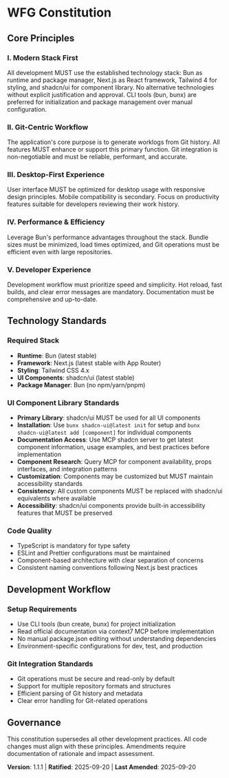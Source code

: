<!--
Sync Impact Report:
- Version change: 1.1.0 → 1.1.1
- Modified sections: UI Component Library Standards (added MCP guidance)
- Added guidance: Use MCP shadcn server for latest component information
- Technology stack: Bun + Next.js + Tailwind 4 + shadcn/ui (unchanged)
- Templates requiring updates: ✅ No template changes required
- Follow-up TODOs: None
-->

# WFG Constitution

## Core Principles

### I. Modern Stack First

All development MUST use the established technology stack: Bun as runtime and package manager, Next.js as React framework, Tailwind 4 for styling, and shadcn/ui for component library. No alternative technologies without explicit justification and approval. CLI tools (bun, bunx) are preferred for initialization and package management over manual configuration.

### II. Git-Centric Workflow

The application's core purpose is to generate worklogs from Git history. All features MUST enhance or support this primary function. Git integration is non-negotiable and must be reliable, performant, and accurate.

### III. Desktop-First Experience

User interface MUST be optimized for desktop usage with responsive design principles. Mobile compatibility is secondary. Focus on productivity features suitable for developers reviewing their work history.

### IV. Performance & Efficiency

Leverage Bun's performance advantages throughout the stack. Bundle sizes must be minimized, load times optimized, and Git operations must be efficient even with large repositories.

### V. Developer Experience

Development workflow must prioritize speed and simplicity. Hot reload, fast builds, and clear error messages are mandatory. Documentation must be comprehensive and up-to-date.

## Technology Standards

### Required Stack

- **Runtime**: Bun (latest stable)
- **Framework**: Next.js (latest stable with App Router)
- **Styling**: Tailwind CSS 4.x
- **UI Components**: shadcn/ui (latest stable)
- **Package Manager**: Bun (no npm/yarn/pnpm)

### UI Component Library Standards

- **Primary Library**: shadcn/ui MUST be used for all UI components
- **Installation**: Use `bunx shadcn-ui@latest init` for setup and `bunx shadcn-ui@latest add [component]` for individual components
- **Documentation Access**: Use MCP shadcn server to get latest component information, usage examples, and best practices before implementation
- **Component Research**: Query MCP for component availability, props interfaces, and integration patterns
- **Customization**: Components may be customized but MUST maintain accessibility standards
- **Consistency**: All custom components MUST be replaced with shadcn/ui equivalents where available
- **Accessibility**: shadcn/ui components provide built-in accessibility features that MUST be preserved

### Code Quality

- TypeScript is mandatory for type safety
- ESLint and Prettier configurations must be maintained
- Component-based architecture with clear separation of concerns
- Consistent naming conventions following Next.js best practices

## Development Workflow

### Setup Requirements

- Use CLI tools (bun create, bunx) for project initialization
- Read official documentation via context7 MCP before implementation
- No manual package.json editing without understanding dependencies
- Environment-specific configurations for dev, test, and production

### Git Integration Standards

- Git operations must be secure and read-only by default
- Support for multiple repository formats and structures
- Efficient parsing of Git history and metadata
- Clear error handling for Git-related operations

## Governance

This constitution supersedes all other development practices. All code changes must align with these principles. Amendments require documentation of rationale and impact assessment.

**Version**: 1.1.1 | **Ratified**: 2025-09-20 | **Last Amended**: 2025-09-20